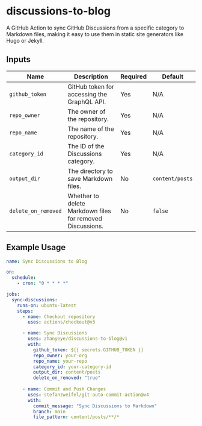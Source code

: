 # discussions-to-blog  

A GitHub Action to sync GitHub Discussions from a specific category to Markdown files, making it easy to use them in static site generators like Hugo or Jekyll.  

## Inputs  

| Name              | Description                                      | Required | Default         |  
|-------------------|--------------------------------------------------|----------|-----------------|  
| `github_token`    | GitHub token for accessing the GraphQL API.      | Yes      | N/A             |  
| `repo_owner`      | The owner of the repository.                     | Yes      | N/A             |  
| `repo_name`       | The name of the repository.                      | Yes      | N/A             |  
| `category_id`     | The ID of the Discussions category.              | Yes      | N/A             |  
| `output_dir`      | The directory to save Markdown files.            | No       | `content/posts` |  
| `delete_on_removed` | Whether to delete Markdown files for removed Discussions. | No       | `false`         |  

## Example Usage  

```yaml  
name: Sync Discussions to Blog  

on:  
  schedule:  
    - cron: "0 * * * *"  

jobs:  
  sync-discussions:  
    runs-on: ubuntu-latest  
    steps:  
      - name: Checkout repository  
        uses: actions/checkout@v3  

      - name: Sync Discussions  
        uses: zhanyeye/discussions-to-blog@v1
        with:  
          github_token: ${{ secrets.GITHUB_TOKEN }}  
          repo_owner: your-org  
          repo_name: your-repo  
          category_id: your-category-id  
          output_dir: content/posts  
          delete_on_removed: "true"
      
      - name: Commit and Push Changes  
        uses: stefanzweifel/git-auto-commit-action@v4  
        with:  
          commit_message: "Sync Discussions to Markdown"  
          branch: main  
          file_pattern: content/posts/**/*